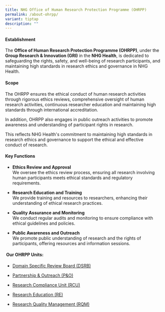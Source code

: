 ```yaml
---
title: NHG Office of Human Research Protection Programme (OHRPP)
permalink: /about-ohrpp/
variant: tiptap
description: ""
---
```

<h4><strong>Establishment</strong></h4>
<p>The <strong>Office of Human Research Protection Programme (OHRPP)</strong>,<strong> </strong>under
the <strong>Group Research &amp; Innovation (GRI)</strong> in the <strong>NHG  Health</strong>,
is dedicated to safeguarding the rights, safety, and well-being of research
participants, and maintaining high standards in research ethics and governance
in NHG Health.</p>
<p></p>
<h4><strong>Scope</strong></h4>
<p>The OHRPP ensures the ethical conduct of human research activities through
rigorous ethics reviews, comprehensive oversight of human research activities,
continuous researcher education and maintaining high standards through
international accreditation.</p>
<p>In addition, OHRPP also engages in public outreach activities to promote
awareness and understanding of participant rights in research.</p>
<p>This reflects NHG Health's commitment to maintaining high standards in
research ethics and governance to support the ethical and effective conduct
of research.</p>
<p></p>
<h4><strong>Key Functions</strong></h4>
<ul data-tight="true" class="tight">
<li>
<p><strong>Ethics Review and Approval</strong>
<br>We oversee the ethics review process, ensuring all research involving
human participants meets ethical standards and regulatory requirements.</p>
</li>
<li>
<p><strong>Research Education and Training</strong>
<br>We provide training and resources to researchers, enhancing their understanding
of ethical research practices.</p>
</li>
<li>
<p><strong>Quality Assurance and Monitoring</strong>
<br>We conduct regular audits and monitoring to ensure compliance with ethical
guidelines and policies.</p>
</li>
<li>
<p><strong>Public Awareness and Outreach</strong>
<br>We promote public understanding of research and the rights of participants,
offering resources and information sessions.</p>
</li>
</ul>
<h4>&nbsp;<strong>Our OHRPP Units:</strong></h4>
<ul data-tight="true" class="tight">
<li>
<p><a href="/dsrb/" rel="noopener nofollow" target="_blank">Domain Specific Review Board (DSRB)</a>
</p>
</li>
<li>
<p><a href="/po/" rel="noopener nofollow" target="_blank">Partnership &amp; Outreach (P&amp;O)</a>
</p>
</li>
<li>
<p><a href="/rcu/" rel="noopener nofollow" target="_blank">Research Compliance Unit (RCU)</a>
</p>
</li>
<li>
<p><a href="/re/" rel="noopener nofollow" target="_blank">Research Education (RE)</a>
</p>
</li>
<li>
<p><a href="/rqm/" rel="noopener nofollow" target="_blank">Research Quality Management (RQM)</a>
</p>
</li>
</ul>
<p></p>
<h4></h4>
<p></p>